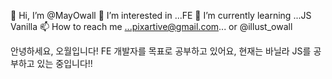 👋 Hi, I’m @MayOwall
👀 I’m interested in ...FE
🌱 I’m currently learning ...JS Vanilla
📫 How to reach me ...pixartive@gmail.com... or @illust_owall

안녕하세요, 오월입니다!
FE 개발자를 목표로 공부하고 있어요, 현재는 바닐라 JS를 공부하고 있는 중입니다!!

<!---
MayOwall/MayOwall is a ✨ special ✨ repository because its `README.md` (this file) appears on your GitHub profile.
You can click the Preview link to take a look at your changes.
--->
